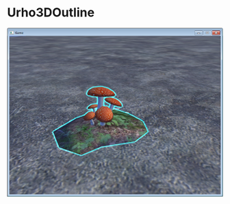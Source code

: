 # Urho3DOutline

![screencolorlines](https://github.com/1vanK/Urho3DOutline/blob/master/Screen.png?raw=true)
